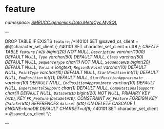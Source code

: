 ﻿# feature
_namespace: [SMRUCC.genomics.Data.MetaCyc.MySQL](./index.md)_

--
 
 DROP TABLE IF EXISTS `feature`;
 /*!40101 SET @saved_cs_client = @@character_set_client */;
 /*!40101 SET character_set_client = utf8 */;
 CREATE TABLE `feature` (
 `WID` bigint(20) NOT NULL,
 `Description` varchar(1300) DEFAULT NULL,
 `Type` varchar(50) DEFAULT NULL,
 `Class` varchar(50) DEFAULT NULL,
 `SequenceType` char(1) NOT NULL,
 `SequenceWID` bigint(20) DEFAULT NULL,
 `Variant` longtext,
 `RegionOrPoint` varchar(10) DEFAULT NULL,
 `PointType` varchar(10) DEFAULT NULL,
 `StartPosition` int(11) DEFAULT NULL,
 `EndPosition` int(11) DEFAULT NULL,
 `StartPositionApproximate` varchar(10) DEFAULT NULL,
 `EndPositionApproximate` varchar(10) DEFAULT NULL,
 `ExperimentalSupport` char(1) DEFAULT NULL,
 `ComputationalSupport` char(1) DEFAULT NULL,
 `DataSetWID` bigint(20) NOT NULL,
 PRIMARY KEY (`WID`),
 KEY `FK_Feature` (`DataSetWID`),
 CONSTRAINT `FK_Feature` FOREIGN KEY (`DataSetWID`) REFERENCES `dataset` (`WID`) ON DELETE CASCADE
 ) ENGINE=InnoDB DEFAULT CHARSET=utf8;
 /*!40101 SET character_set_client = @saved_cs_client */;
 
 --




